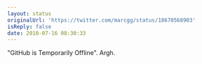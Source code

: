 ```yaml
---
layout: status
originalUrl: 'https://twitter.com/marcgg/status/18670568903'
isReply: false
date: 2010-07-16 08:30:33
---
```


"GitHub is Temporarily Offline". Argh.
